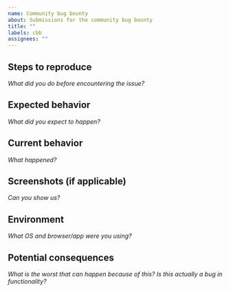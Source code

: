 ```yaml
---
name: Community bug bounty
about: Submissions for the community bug bounty
title: ""
labels: cbb
assignees: ""
---
```


## Steps to reproduce

_What did you do before encountering the issue?_

## Expected behavior

_What did you expect to happen?_

## Current behavior

_What happened?_

## Screenshots (if applicable)

_Can you show us?_

## Environment

_What OS and browser/app were you using?_

## Potential consequences

_What is the worst that can happen because of this? Is this actually a bug in functionality?_
